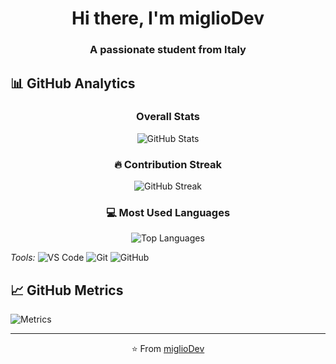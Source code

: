 <h1 align="center">Hi there, I'm miglioDev</h1>
<h3 align="center">A passionate student from Italy</h3>

## 📊 GitHub Analytics

<div align="center">
  
### Overall Stats
![GitHub Stats](https://github-readme-stats.vercel.app/api?username=miglioDev&show_icons=true&theme=dark&hide_border=true&bg_color=0D1117)

### 🔥 Contribution Streak
![GitHub Streak](https://github-readme-streak-stats.herokuapp.com/?user=miglioDev&theme=dark&hide_border=true&background=0D1117)

### 💻 Most Used Languages
![Top Languages](https://github-readme-stats.vercel.app/api/top-langs/?username=miglioDev&layout=compact&theme=dark&hide_border=true&bg_color=0D1117)

</div>

*Tools:*
![VS Code](https://img.shields.io/badge/VS_Code-007ACC?style=for-the-badge&logo=visual-studio-code&logoColor=white)
![Git](https://img.shields.io/badge/Git-F05032?style=for-the-badge&logo=git&logoColor=white)
![GitHub](https://img.shields.io/badge/GitHub-181717?style=for-the-badge&logo=github&logoColor=white)

## 📈 GitHub Metrics
![Metrics](https://metrics.lecoq.io/miglioDev?template=classic&base=header%2C%20activity%2C%20community%2C%20repositories%2C%20metadata&base.indepth=false&base.hireable=false&base.skip=false&config.timezone=Europe%2FRome)

---

<div align="center">
  
⭐ From [miglioDev](https://github.com/miglioDev)

</div>
